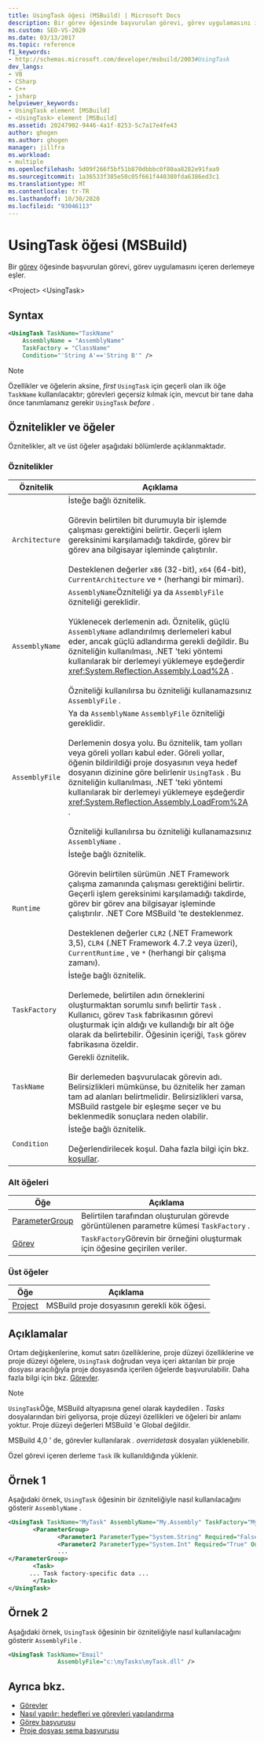 ```yaml
---
title: UsingTask öğesi (MSBuild) | Microsoft Docs
description: Bir görev öğesinde başvurulan görevi, görev uygulamasını içeren derleme ile eşleyen MSBuild UsingTask öğesi hakkında bilgi edinin.
ms.custom: SEO-VS-2020
ms.date: 03/13/2017
ms.topic: reference
f1_keywords:
- http://schemas.microsoft.com/developer/msbuild/2003#UsingTask
dev_langs:
- VB
- CSharp
- C++
- jsharp
helpviewer_keywords:
- UsingTask element [MSBuild]
- <UsingTask> element [MSBuild]
ms.assetid: 20247902-9446-4a1f-8253-5c7a17e4fe43
author: ghogen
ms.author: ghogen
manager: jillfra
ms.workload:
- multiple
ms.openlocfilehash: 5d09f266f5bf51b870dbbbc0f80aa8282e91faa9
ms.sourcegitcommit: 1a36533f385e50c05f661f440380fda6386ed3c1
ms.translationtype: MT
ms.contentlocale: tr-TR
ms.lasthandoff: 10/30/2020
ms.locfileid: "93046113"
---
```

# <a name="usingtask-element-msbuild"></a>UsingTask öğesi (MSBuild)

Bir [görev](../msbuild/task-element-msbuild.md) öğesinde başvurulan görevi, görev uygulamasını içeren derlemeye eşler.

 \<Project> \<UsingTask>

## <a name="syntax"></a>Syntax

```xml
<UsingTask TaskName="TaskName"
    AssemblyName = "AssemblyName"
    TaskFactory = "ClassName"
    Condition="'String A'=='String B'" />
```

> [!NOTE]
> Özellikler ve öğelerin aksine, *first* `UsingTask` için geçerli olan ilk öğe `TaskName` kullanılacaktır; görevleri geçersiz kılmak için, mevcut bir tane daha önce tanımlamanız gerekir `UsingTask` *before* .

## <a name="attributes-and-elements"></a>Öznitelikler ve öğeler

 Öznitelikler, alt ve üst öğeler aşağıdaki bölümlerde açıklanmaktadır.

### <a name="attributes"></a>Öznitelikler

|Öznitelik|Açıklama|
|---------------|-----------------|
|`Architecture`|İsteğe bağlı öznitelik.<br /><br /> Görevin belirtilen bit durumuyla bir işlemde çalışması gerektiğini belirtir. Geçerli işlem gereksinimi karşılamadığı takdirde, görev bir görev ana bilgisayar işleminde çalıştırılır.<br /><br /> Desteklenen değerler `x86` (32-bit), `x64` (64-bit), `CurrentArchitecture` ve `*` (herhangi bir mimari).|  
|`AssemblyName`|`AssemblyName`Özniteliği ya da `AssemblyFile` özniteliği gereklidir.<br /><br /> Yüklenecek derlemenin adı. Öznitelik, güçlü `AssemblyName` adlandırılmış derlemeleri kabul eder, ancak güçlü adlandırma gerekli değildir. Bu özniteliğin kullanılması, .NET 'teki yöntemi kullanılarak bir derlemeyi yüklemeye eşdeğerdir <xref:System.Reflection.Assembly.Load%2A> .<br /><br /> Özniteliği kullanılırsa bu özniteliği kullanamazsınız `AssemblyFile` .|
|`AssemblyFile`|Ya da `AssemblyName` `AssemblyFile` özniteliği gereklidir.<br /><br /> Derlemenin dosya yolu. Bu öznitelik, tam yolları veya göreli yolları kabul eder. Göreli yollar, öğenin bildirildiği proje dosyasının veya hedef dosyanın dizinine göre belirlenir `UsingTask` . Bu özniteliğin kullanılması, .NET 'teki yöntemi kullanılarak bir derlemeyi yüklemeye eşdeğerdir <xref:System.Reflection.Assembly.LoadFrom%2A> .<br /><br /> Özniteliği kullanılırsa bu özniteliği kullanamazsınız `AssemblyName` .|
|`Runtime`|İsteğe bağlı öznitelik.<br /><br /> Görevin belirtilen sürümün .NET Framework çalışma zamanında çalışması gerektiğini belirtir. Geçerli işlem gereksinimi karşılamadığı takdirde, görev bir görev ana bilgisayar işleminde çalıştırılır. .NET Core MSBuild 'te desteklenmez.<br /><br /> Desteklenen değerler `CLR2` (.NET Framework 3,5), `CLR4` (.NET Framework 4.7.2 veya üzeri), `CurrentRuntime` , ve `*` (herhangi bir çalışma zamanı).|  
|`TaskFactory`|İsteğe bağlı öznitelik.<br /><br /> Derlemede, belirtilen adın örneklerini oluşturmaktan sorumlu sınıfı belirtir `Task` .  Kullanıcı, görev `Task` fabrikasının görevi oluşturmak için aldığı ve kullandığı bir alt öğe olarak da belirtebilir. Öğesinin içeriği, `Task` görev fabrikasına özeldir.|
|`TaskName`|Gerekli öznitelik.<br /><br /> Bir derlemeden başvurulacak görevin adı. Belirsizlikleri mümkünse, bu öznitelik her zaman tam ad alanları belirtmelidir. Belirsizlikleri varsa, MSBuild rastgele bir eşleşme seçer ve bu beklenmedik sonuçlara neden olabilir.|
|`Condition`|İsteğe bağlı öznitelik.<br /><br /> Değerlendirilecek koşul. Daha fazla bilgi için bkz. [koşullar](../msbuild/msbuild-conditions.md).|

### <a name="child-elements"></a>Alt öğeleri

|Öğe|Açıklama|
|-------------|-----------------|
|[ParameterGroup](../msbuild/parametergroup-element.md)|Belirtilen tarafından oluşturulan görevde görüntülenen parametre kümesi `TaskFactory` .|
|[Görev](../msbuild/task-element-msbuild.md)|`TaskFactory`Görevin bir örneğini oluşturmak için öğesine geçirilen veriler.|

### <a name="parent-elements"></a>Üst öğeler

| Öğe | Açıklama |
| - | - |
| [Project](../msbuild/project-element-msbuild.md) | MSBuild proje dosyasının gerekli kök öğesi. |

## <a name="remarks"></a>Açıklamalar

 Ortam değişkenlerine, komut satırı özelliklerine, proje düzeyi özelliklerine ve proje düzeyi öğelere, `UsingTask` doğrudan veya içeri aktarılan bir proje dosyası aracılığıyla proje dosyasında içerilen öğelerde başvurulabilir. Daha fazla bilgi için bkz. [Görevler](../msbuild/msbuild-tasks.md).

> [!NOTE]
> `UsingTask`Öğe, MSBuild altyapısına genel olarak kaydedilen *. Tasks* dosyalarından biri geliyorsa, proje düzeyi özellikleri ve öğeleri bir anlamı yoktur. Proje düzeyi değerleri MSBuild 'e Global değildir.

 MSBuild 4,0 ' de, görevler kullanılarak *. overridetask* dosyaları yüklenebilir.

Özel görevi içeren derleme `Task` ilk kullanıldığında yüklenir.

## <a name="example-1"></a>Örnek 1

 Aşağıdaki örnek, `UsingTask` öğesinin bir özniteliğiyle nasıl kullanılacağını gösterir `AssemblyName` .

```xml
<UsingTask TaskName="MyTask" AssemblyName="My.Assembly" TaskFactory="MyTaskFactory">
       <ParameterGroup>
              <Parameter1 ParameterType="System.String" Required="False" Output="False"/>
              <Parameter2 ParameterType="System.Int" Required="True" Output="False"/>
              ...
</ParameterGroup>
       <Task>
      ... Task factory-specific data ...
       </Task>
</UsingTask>
```

## <a name="example-2"></a>Örnek 2

 Aşağıdaki örnek, `UsingTask` öğesinin bir özniteliğiyle nasıl kullanılacağını gösterir `AssemblyFile` .

```xml
<UsingTask TaskName="Email"
              AssemblyFile="c:\myTasks\myTask.dll" />
```

## <a name="see-also"></a>Ayrıca bkz.

- [Görevler](../msbuild/msbuild-tasks.md)
- [Nasıl yapılır: hedefleri ve görevleri yapılandırma](../msbuild/how-to-configure-targets-and-tasks.md)   
- [Görev başvurusu](../msbuild/msbuild-task-reference.md)
- [Proje dosyası şema başvurusu](../msbuild/msbuild-project-file-schema-reference.md)
